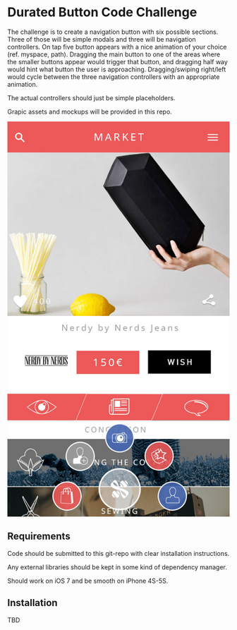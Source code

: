 Durated Button Code Challenge
=============================

The challenge is to create a navigation button with six possible sections. Three of those will be simple modals and three will be navigation controllers. On tap five button appears with a nice animation of your choice (ref. myspace, path). Dragging the main button to one of the areas where the smaller buttons appear would trigger that button, and dragging half way would hint what button the user is approaching. Dragging/swiping right/left would cycle between the three navigation controllers with an appropriate animation. 

The actual controllers should just be simple placeholders. 

Grapic assets and mockups will be provided in this repo.

![Mockup of the buttons](button-mockup.jpg)


Requirements
------------

Code should be submitted to this git-repo with clear installation instructions. 

Any external libraries should be kept in some kind of dependency manager.

Should work on iOS 7 and be smooth on iPhone 4S-5S.

Installation
------------

TBD

